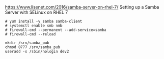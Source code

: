 https://www.lisenet.com/2016/samba-server-on-rhel-7/   Setting up a Samba Server with SELinux on RHEL 7


```
# yum install -y samba samba-client
# systemctl enable smb nmb
# firewall-cmd --permanent --add-service=samba
# firewall-cmd --reload

mkdir /srv/samba_pub
chmod 0777 /srv/samba_pub
useradd -s /sbin/nologin dev2

```
